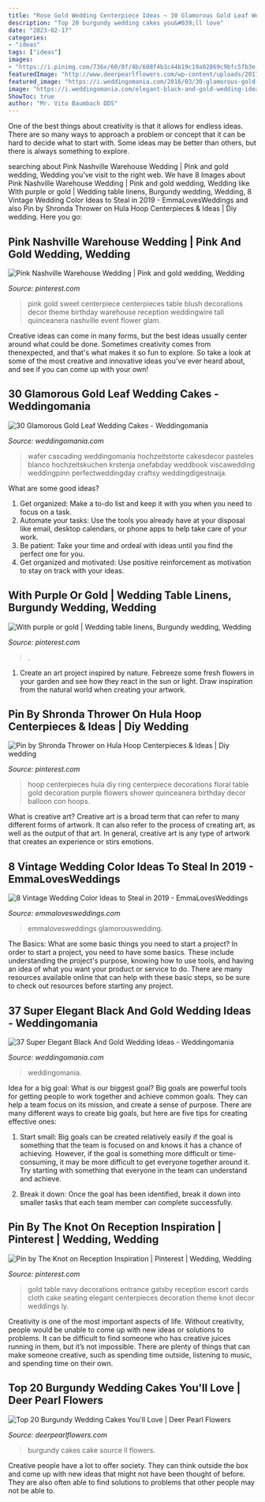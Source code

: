 ```yaml
---
title: "Rose Gold Wedding Centerpiece Ideas ~ 30 Glamorous Gold Leaf Wedding Cakes"
description: "Top 20 burgundy wedding cakes you&#039;ll love"
date: "2023-02-17"
categories:
- "ideas"
tags: ["ideas"]
images:
- "https://i.pinimg.com/736x/60/8f/4b/608f4b3c44b19c19a02869c9bfc5fb3e.jpg"
featuredImage: "http://www.deerpearlflowers.com/wp-content/uploads/2017/12/Burgundy-wedding-cake-idea-4.jpg"
featured_image: "https://i.weddingomania.com/2016/03/30-glamorous-gold-leaf-wedding-cakes-17.jpg"
image: "https://i.weddingomania.com/elegant-black-and-gold-wedding-ideas-12-500x749.jpg"
ShowToc: true
author: "Mr. Vito Baumbach DDS"
---
```



One of the best things about creativity is that it allows for endless ideas. There are so many ways to approach a problem or concept that it can be hard to decide what to start with. Some ideas may be better than others, but there is always something to explore.

	

		
searching about Pink Nashville Warehouse Wedding | Pink and gold wedding, Wedding you've visit to the right web. We have 8 Images about Pink Nashville Warehouse Wedding | Pink and gold wedding, Wedding like With purple or gold | Wedding table linens, Burgundy wedding, Wedding, 8 Vintage Wedding Color Ideas to Steal in 2019 - EmmaLovesWeddings and also Pin by Shronda Thrower on Hula Hoop Centerpieces &amp; Ideas | Diy wedding. Here you go:
		
    
## Pink Nashville Warehouse Wedding | Pink And Gold Wedding, Wedding

<img loading=lazy src="https://i.pinimg.com/736x/16/2b/ca/162bca41aa138653ec1afaf3e8bd76c5--glass-vessel-glass-candle.jpg" onerror="this.onerror=null;this.src='https://tse3.mm.bing.net/th?id=OIP.-g1g-FQkWhkECL3-6OBkfAHaLM&amp;pid=15.1';" alt="Pink Nashville Warehouse Wedding | Pink and gold wedding, Wedding">

_Source: pinterest.com_

>pink gold sweet centerpiece centerpieces table blush decorations decor theme birthday warehouse reception weddingwire tall quinceanera nashville event flower glam. 

	

Creative ideas can come in many forms, but the best ideas usually center around what could be done. Sometimes creativity comes from thenexpected, and that's what makes it so fun to explore. So take a look at some of the most creative and innovative ideas you've ever heard about, and see if you can come up with your own!

    
## 30 Glamorous Gold Leaf Wedding Cakes - Weddingomania

<img loading=lazy src="https://i.weddingomania.com/2016/03/30-glamorous-gold-leaf-wedding-cakes-17.jpg" onerror="this.onerror=null;this.src='https://tse1.mm.bing.net/th?id=OIP.a3lFCAvKD4kaLC-vkfxhUgHaKA&amp;pid=15.1';" alt="30 Glamorous Gold Leaf Wedding Cakes - Weddingomania">

_Source: weddingomania.com_

>wafer cascading weddingomania hochzeitstorte cakesdecor pasteles blanco hochzeitskuchen krstenja onefabday weddbook viscawedding weddingpinn perfectweddingday craftsy weddingdigestnaija. 

	

What are some good ideas?
1. Get organized: Make a to-do list and keep it with you when you need to focus on a task.
2. Automate your tasks: Use the tools you already have at your disposal like email, desktop calendars, or phone apps to help take care of your work.
3. Be patient: Take your time and ordeal with ideas until you find the perfect one for you.
4. Get organized and motivated: Use positive reinforcement as motivation to stay on track with your ideas.

    
## With Purple Or Gold | Wedding Table Linens, Burgundy Wedding, Wedding

<img loading=lazy src="https://i.pinimg.com/736x/60/8f/4b/608f4b3c44b19c19a02869c9bfc5fb3e.jpg" onerror="this.onerror=null;this.src='https://tse1.mm.bing.net/th?id=OIP.vt0uYORwPCUk38n1qVOANgHaJ3&amp;pid=15.1';" alt="With purple or gold | Wedding table linens, Burgundy wedding, Wedding">

_Source: pinterest.com_

>. 

	

1. Create an art project inspired by nature. Febreeze some fresh flowers in your garden and see how they react in the sun or light. Draw inspiration from the natural world when creating your artwork.

    
## Pin By Shronda Thrower On Hula Hoop Centerpieces &amp; Ideas | Diy Wedding

<img loading=lazy src="https://i.pinimg.com/736x/ca/3d/2b/ca3d2b29c1f7afe12a87abf64252008b.jpg" onerror="this.onerror=null;this.src='https://tse3.mm.bing.net/th?id=OIP.DkvTopHJlxH4XZMJpLoBgwHaJ4&amp;pid=15.1';" alt="Pin by Shronda Thrower on Hula Hoop Centerpieces &amp; Ideas | Diy wedding">

_Source: pinterest.com_

>hoop centerpieces hula diy ring centerpiece decorations floral table gold decoration purple flowers shower quinceanera birthday decor balloon con hoops. 

	

What is creative art?
Creative art is a broad term that can refer to many different forms of artwork. It can also refer to the process of creating art, as well as the output of that art. In general, creative art is any type of artwork that creates an experience or stirs emotions.

    
## 8 Vintage Wedding Color Ideas To Steal In 2019 - EmmaLovesWeddings

<img loading=lazy src="https://emmalovesweddings.com/wp-content/uploads/2019/06/burgundy-and-blush-vintage-wedding-colors-486x1024.jpg" onerror="this.onerror=null;this.src='https://tse2.mm.bing.net/th?id=OIP.JH5V72QZX4eA2cRr4GEMegHaPm&amp;pid=15.1';" alt="8 Vintage Wedding Color Ideas to Steal in 2019 - EmmaLovesWeddings">

_Source: emmalovesweddings.com_

>emmalovesweddings glamorouswedding. 

	

The Basics: What are some basic things you need to start a project?
In order to start a project, you need to have some basics. These include understanding the project's purpose, knowing how to use tools, and having an idea of what you want your product or service to do. There are many resources available online that can help with these basic steps, so be sure to check out resources before starting any project.

    
## 37 Super Elegant Black And Gold Wedding Ideas - Weddingomania

<img loading=lazy src="https://i.weddingomania.com/elegant-black-and-gold-wedding-ideas-12-500x749.jpg" onerror="this.onerror=null;this.src='https://tse4.mm.bing.net/th?id=OIP.mgccAGV9HPl_PpxGfBnCpAHaLG&amp;pid=15.1';" alt="37 Super Elegant Black And Gold Wedding Ideas - Weddingomania">

_Source: weddingomania.com_

>weddingomania. 

	

Idea for a big goal: What is our biggest goal?
Big goals are powerful tools for getting people to work together and achieve common goals. They can help a team focus on its mission, and create a sense of purpose. 
There are many different ways to create big goals, but here are five tips for creating effective ones: 

1. Start small: Big goals can be created relatively easily if the goal is something that the team is focused on and knows it has a chance of achieving. However, if the goal is something more difficult or time-consuming, it may be more difficult to get everyone together around it. Try starting with something that everyone in the team can understand and achieve. 

2. Break it down: Once the goal has been identified, break it down into smaller tasks that each team member can complete successfully.

    
## Pin By The Knot On Reception Inspiration | Pinterest | Wedding, Wedding

<img loading=lazy src="https://i.pinimg.com/736x/61/e3/79/61e379901f0b874ec2125aec9e8816a5--elegant-wedding-table-ideas-wedding-entrance-table.jpg?b=t" onerror="this.onerror=null;this.src='https://tse2.mm.bing.net/th?id=OIP.lRrRSMJTvQ3VpleaWre4xQHaLG&amp;pid=15.1';" alt="Pin by The Knot on Reception Inspiration | Pinterest | Wedding, Wedding">

_Source: pinterest.com_

>gold table navy decorations entrance gatsby reception escort cards cloth cake seating elegant centerpieces decoration theme knot decor weddings ly. 

	

Creativity is one of the most important aspects of life. Without creativity, people would be unable to come up with new ideas or solutions to problems. It can be difficult to find someone who has creative juices running in them, but it’s not impossible. There are plenty of things that can make someone creative, such as spending time outside, listening to music, and spending time on their own.

    
## Top 20 Burgundy Wedding Cakes You&#039;ll Love | Deer Pearl Flowers

<img loading=lazy src="http://www.deerpearlflowers.com/wp-content/uploads/2017/12/Burgundy-wedding-cake-idea-4.jpg" onerror="this.onerror=null;this.src='https://tse1.mm.bing.net/th?id=OIP.ZwfjqAZffg-9rTncLiLNUgHaLF&amp;pid=15.1';" alt="Top 20 Burgundy Wedding Cakes You&#039;ll Love | Deer Pearl Flowers">

_Source: deerpearlflowers.com_

>burgundy cakes cake source ll flowers. 

	

Creative people have a lot to offer society. They can think outside the box and come up with new ideas that might not have been thought of before. They are also often able to find solutions to problems that other people may not be able to.

